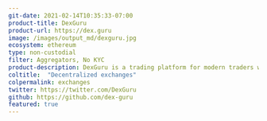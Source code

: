 ```yaml
---
git-date: 2021-02-14T10:35:33-07:00
product-title: DexGuru
product-url: https://dex.guru
image: /images/output_md/dexguru.jpg
ecosystem: ethereum
type: non-custodial
filter: Aggregators, No KYC
product-description: DexGuru is a trading platform for modern traders where on-chain analytics combined with trading capabilities.
coltitle:  "Decentralized exchanges"
colpermalink: exchanges
twitter: https://twitter.com/DexGuru
github: https://github.com/dex-guru
featured: true
---
```

